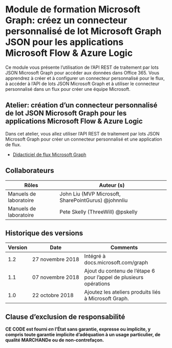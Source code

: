 # <a name="microsoft-graph-training-module---create-a-microsoft-graph-json-batch-custom-connector-for-microsoft-flow--azure-logic-apps"></a>Module de formation Microsoft Graph: créez un connecteur personnalisé de lot Microsoft Graph JSON pour les applications Microsoft Flow & Azure Logic

Ce module vous présente l’utilisation de l’API REST de traitement par lots JSON Microsoft Graph pour accéder aux données dans Office 365. Vous apprendrez à créer et à configurer un connecteur personnalisé pour le flux, à accéder à l’API de lots JSON Microsoft Graph et à utiliser le connecteur personnalisé dans un flux pour créer une équipe Microsoft.

## <a name="lab---create-a-microsoft-graph-json-batch-custom-connector-for-microsoft-flow--azure-logic-apps"></a>Atelier: création d’un connecteur personnalisé de lot JSON Microsoft Graph pour les applications Microsoft Flow & Azure Logic

Dans cet atelier, vous allez utiliser l’API REST de traitement par lots JSON Microsoft Graph pour créer un connecteur personnalisé et une application de flux.

- [Didacticiel de flux Microsoft Graph](https://docs.microsoft.com/graph/training/flow-tutorial)

## <a name="contributors"></a>Collaborateurs

| Rôles | Auteur (s) |
| ------| ----------|
| Manuels de laboratoire | John Liu (MVP Microsoft, SharePointGurus) @johnnliu |
| Manuels de laboratoire | Pete Skelly (ThreeWill) @pskelly |

## <a name="version-history"></a>Historique des versions

| Version | Date | Comments |
| ------- | -----| -------- |
| 1.2 | 27 novembre 2018 | Intégré à docs.microsoft.com/graph |
| 1.1 | 07 novembre 2018 | Ajout du contenu de l’étape 6 pour l’appel de plusieurs opérations |
| 1.0 | 22 octobre 2018 | Ajoutez les ateliers produits liés à Microsoft Graph. |

## <a name="disclaimer"></a>Clause d’exclusion de responsabilité

**CE CODE est fourni *en* l’État sans garantie, expresse ou implicite, y compris toute garantie implicite d’adéquation à un usage particulier, de qualité MARCHANDe ou de non-contrefaçon.**